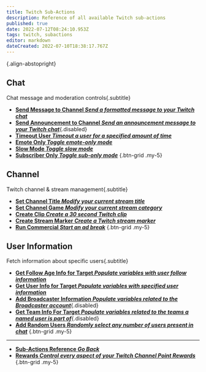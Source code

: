 ```yaml
---
title: Twitch Sub-Actions
description: Reference of all available Twitch sub-actions
published: true
date: 2022-07-12T08:24:10.953Z
tags: twitch, subactions
editor: markdown
dateCreated: 2022-07-10T18:38:17.767Z
---
```


<i class="mdi mdi-twitch text--twitch"></i>{.align-abstopright}

## Chat
Chat message and moderation controls{.subtitle}

- [<i class="mdi mdi-comment text--twitch"></i>**Send Message to Channel *Send a formatted message to your Twitch chat***](/en/Sub-Actions/Twitch/Send-Message-To-Channel)
- [<i class="mdi mdi-comment text--twitch"></i>**Send Announcement to Channel *Send an announcement message to your Twitch chat***](/en/Sub-Actions/Twitch/Announcement){.disabled}
- [<i class="mdi mdi-account-tie-voice-off text--twitch"></i>**Timeout User *Timeout a user for a specified amount of time***](/en/Sub-Actions/Twitch/Timeout-User)
- [<i class="mdi mdi-emoticon text--twitch"></i>**Emote Only *Toggle emote-only mode***](/en/Sub-Actions/Twitch/Emote-Only)
- [<i class="mdi mdi-speedometer-slow text--twitch"></i>**Slow Mode *Toggle slow mode***](/en/Sub-Actions/Twitch/Slow-Mode)
- [<i class="mdi mdi-account-lock text--twitch"></i>**Subscriber Only *Toggle sub-only mode***](/en/Sub-Actions/Twitch/Subscriber-Only)
{.btn-grid .my-5}


## Channel
Twitch channel &amp; stream management{.subtitle}

- [<i class="mdi mdi-format-title text--twitch"></i>**Set Channel Title *Modify your current stream title***](/en/Sub-Actions/Twitch/Set-Title)
- [<i class="mdi mdi-gamepad text--twitch"></i>**Set Channel Game *Modify your current stream category***](/en/Sub-Actions/Twitch/Set-Channel-Game)
- [<i class="mdi mdi-clipboard-play text--twitch"></i> **Create Clip *Create a 30 second Twitch clip***](/en/Sub-Actions/Twitch/Create-Clip)
- [<i class="mdi mdi-bookmark text--twitch"></i>**Create Stream Marker *Create a Twitch stream marker***](/en/Sub-Actions/Twitch/Create-Stream-Marker)
- [<i class="mdi mdi-television-classic text--twitch"></i>**Run Commercial *Start an ad break***](/en/Sub-Actions/Twitch/Run-Commercial)
{.btn-grid .my-5}


## User Information
Fetch information about specific users{.subtitle}

- [<i class="mdi mdi-account-heart text--twitch"></i>**Get Follow Age Info for Target *Populate variables with user follow information***](/en/Sub-Actions/Twitch/Get-Follow-Age)
- [<i class="mdi mdi-account text--twitch"></i>**Get User Info for Target *Populate variables with specified user information***](/en/Sub-Actions/Twitch/Get-User-Info-for-Target)
- [<i class="mdi mdi-account text--twitch"></i>**Add Broadcaster Information *Populate variables related to the Broadcaster account***](/en/Sub-Actions/Twitch/Add-Broadcaster-Information){.disabled}
- [<i class="mdi mdi-account text--twitch"></i>**Get Team Info For Target *Populate variables related to the teams a named user is part of***](/en/Sub-Actions/Twitch/Get-Team-Info-For-Target){.disabled}
- [<i class="mdi mdi-account text--twitch"></i>**Add Random Users *Randomly select any number of users present in chat***](/en/Sub-Actions/Twitch/Add-Random-Users)
{.btn-grid .my-5}

---

- [<i class="mdi mdi-chevron-left"></i>**Sub-Actions Reference *Go Back***](/en/Sub-Actions)
- [<i class="mdi mdi-twitch text--twitch"></i>**Rewards *Control every aspect of your Twitch Channel Point Rewards***](/en/Sub-Actions/Rewards)
{.btn-grid .my-5}